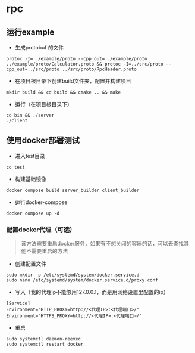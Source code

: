 # rpc

## 运行example
- 生成protobuf 的文件
```
protoc -I=../example/proto --cpp_out=../example/proto ../example/proto/Calculator.proto && protoc -I=../src/proto --cpp_out=../src/proto ../src/proto/RpcHeader.proto
```

- 在项目根目录下创建build文件夹，配置并构建项目
``` 
mkdir build && cd build && cmake .. && make
```

- 运行（在项目根目录下）
```
cd bin && ./server
./client
```

## 使用docker部署测试
- 进入test目录
```
cd test
```
- 构建基础镜像
```
docker compose build server_builder client_builder
```
- 运行docker-compose
```
docker compose up -d
```
### 配置docker代理（可选）
> 该方法需要重启docker服务，如果有不想关闭的容器的话，可以去查找其他不需要重启的方法
- 创建配置文件
```shell
sudo mkdir -p /etc/systemd/system/docker.service.d
sudo nano /etc/systemd/system/docker.service.d/proxy.conf
```
- 写入（我的代理ip不能够用127.0.0.1，而是用网络设置里配置的ip）
```
[Service]
Environment="HTTP_PROXY=http://<代理IP>:<代理端口>/"
Environment="HTTPS_PROXY=http://<代理IP>:<代理端口>/"
```
- 重启
```shell
sudo systemctl daemon-reexec
sudo systemctl restart docker
```